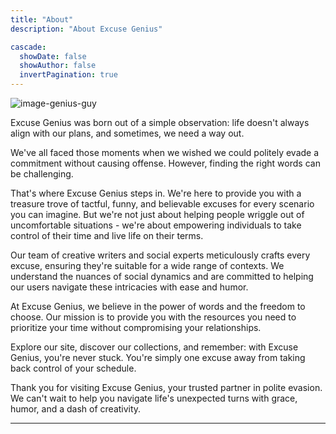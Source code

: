 ```yaml
---
title: "About"
description: "About Excuse Genius"

cascade:
  showDate: false
  showAuthor: false
  invertPagination: true
---
```


![image-genius-guy](img/excuse-genius-guy.jpg)

Excuse Genius was born out of a simple observation: life doesn't always align with our plans, and sometimes, we need a way out. 

We've all faced those moments when we wished we could politely evade a commitment without causing offense. However, finding the right words can be challenging.

That's where Excuse Genius steps in. We're here to provide you with a treasure trove of tactful, funny, and believable excuses for every scenario you can imagine. But we're not just about helping people wriggle out of uncomfortable situations - we're about empowering individuals to take control of their time and live life on their terms.

Our team of creative writers and social experts meticulously crafts every excuse, ensuring they're suitable for a wide range of contexts. We understand the nuances of social dynamics and are committed to helping our users navigate these intricacies with ease and humor.

At Excuse Genius, we believe in the power of words and the freedom to choose. Our mission is to provide you with the resources you need to prioritize your time without compromising your relationships.

Explore our site, discover our collections, and remember: with Excuse Genius, you're never stuck. You're simply one excuse away from taking back control of your schedule.

Thank you for visiting Excuse Genius, your trusted partner in polite evasion. We can't wait to help you navigate life's unexpected turns with grace, humor, and a dash of creativity.

---

